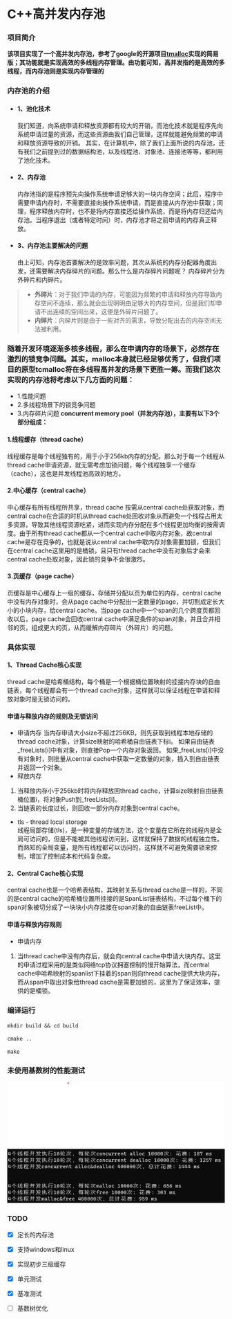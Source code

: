 # C++高并发内存池

### 项目简介
**该项目实现了一个高并发内存池，参考了google的开源项目[tmalloc](https://github.com/google/tcmalloc)实现的简易版；其功能就是实现高效的多线程内存管理。由功能可知，高并发指的是高效的多线程，而内存池则是实现内存管理的**

### 内存池的介绍

- #### 1、池化技术
  我们知道，向系统申请和释放资源都有较大的开销，而池化技术就是程序先向系统申请过量的资源，而这些资源由我们自己管理，这样就能避免频繁的申请和释放资源导致的开销。
  其实，在计算机中，除了我们上面所说的内存池，还有我们之前提到过的数据结构池，以及线程池、对象池、连接池等等，都利用了池化技术。

- #### 2、内存池
  内存池指的是程序预先向操作系统申请足够大的一块内存空间；此后，程序中需要申请内存时，不需要直接向操作系统申请，而是直接从内存池中获取；同理，程序释放内存时，也不是将内存直接还给操作系统，而是将内存归还给内存池。当程序退出（或者特定时间）时，内存池才将之前申请的内存真正释放。

- #### 3、内存池主要解决的问题
  由上可知，内存池首要解决的是效率问题，其次从系统的内存分配器角度出发，还需要解决内存碎片的问题。那么什么是内存碎片问题呢？
  内存碎片分为外碎片和内碎片。

> - **外碎片**：对于我们申请的内存，可能因为频繁的申请和释放内存导致内存空间不连续，那么就会出现明明由足够大的内存空间，但是我们却申请不出连续的空间出来，这便是外碎片问题了。
> - **内碎片**：内碎片则是由于一些对齐的需求，导致分配出去的内存空间无法被利用。

### 随着开发环境逐渐多核多线程，那么在申请内存的场景下，必然存在激烈的锁竞争问题。其实，malloc本身就已经足够优秀了，但我们项目的原型tcmalloc将在多线程高并发的场景下更胜一筹。而我们这次实现的内存池将考虑以下几方面的问题：

- 1.性能问题
- 2.多线程场景下的锁竞争问题
- 3.内存碎片问题
**concurrent memory pool（并发内存池），主要有以下3个部分组成：**
#### 1.线程缓存（thread cache）
线程缓存是每个线程独有的，用于小于256kb内存的分配。那么对于每一个线程从thread cache申请资源，就无需考虑加锁问题，每个线程独享一个缓存（cache），这也是并发线程池高效的地方。

#### 2.中心缓存（central cache）
中心缓存有所有线程所共享，thread cache 按需从central cache处获取对象，而central cache在合适的时机从thread cache处回收对象从而避免一个线程占用太多资源，导致其他线程资源吃紧，进而实现内存分配在多个线程更加均衡的按需调度。由于所有thread cache都从一个central cache中取内存对象，故central cache是存在竞争的，也就是说从central cache中取内存对象需要加锁，但我们在central cache这里用的是桶锁，且只有thread cache中没有对象后才会来central cache处取对象，因此锁的竞争不会很激烈。

#### 3.页缓存（page cache）
页缓存是中心缓存上一级的缓存，存储并分配以页为单位的内存，central cache中没有内存对象时，会从page cache中分配出一定数量的page，并切割成定长大小的小块内存，给central cache。当page cache中一个span的几个跨度页都回收以后，page cache会回收central cache中满足条件的span对象，并且合并相邻的页，组成更大的页，从而缓解内存碎片（外碎片）的问题。

### 具体实现
#### 1、Thread Cache核心实现
thread cache是哈希桶结构，每个桶是一个根据桶位置映射的挂接内存块的自由链表，每个线程都会有一个thread cache对象，这样就可以保证线程在申请和释放对象时是无锁访问的。

#### 申请与释放内存的规则及无锁访问
- 申请内存
当内存申请大小size不超过256KB，则先获取到线程本地存储的thread cache对象，计算size映射的哈希桶自由链表下标i。
如果自由链表_freeLists[i]中有对象，则直接Pop一个内存对象返回。
如果_freeLists[i]中没有对象时，则批量从central cache中获取一定数量的对象，插入到自由链表并返回一个对象。
- 释放内存
<ol>
<li>当释放内存小于256kb时将内存释放回thread cache，计算size映射自由链表桶位置i，将对象Push到_freeLists[i]。</li>
<li>当链表的长度过长，则回收一部分内存对象到central cache。</li>
</ol>

- tls - thread local storage \
线程局部存储(tls)，是一种变量的存储方法，这个变量在它所在的线程内是全局可访问的，但是不能被其他线程访问到，这样就保持了数据的线程独立性。而熟知的全局变量，是所有线程都可以访问的，这样就不可避免需要锁来控制，增加了控制成本和代码复杂度。

#### 2、Central Cache核心实现
central cache也是一个哈希表结构，其映射关系与thread cache是一样的，不同的是central cache的哈希桶位置所挂接的是SpanList链表结构，不过每个桶下的span对象被切分成了一块块小内存挂接在span对象的自由链表freeList中。

#### 申请与释放内存规则
- 申请内存
<ol>
<li>当thread cache中没有内存后，就会向central cache中申请大块内存。这里的申请过程采用的是类似网络tcp协议拥塞控制的慢开始算法，而central cache中哈希映射的spanlist下挂着的span则向thread cache提供大块内存，而从span中取出对象给thread cache是需要加锁的，这里为了保证效率，提供的是桶锁。</li>
</ol>

### 编译运行
```
mkdir build && cd build
```

```
cmake ..
```

```
make
```

### 未使用基数树的性能测试

![img](./assets/benchmark.png)

### TODO

- [x]  定长的内存池
- [x]  支持windows和linux
- [x]  实现初步三级缓存
- [x]  单元测试
- [x]  基准测试
- [ ]  基数树优化

